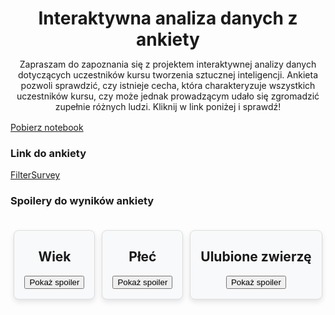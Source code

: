 <header style="margin-bottom: 1rem">
    <h1 style="margin-bottom: 0">Interaktywna analiza danych z ankiety</h1>
    <p>Zapraszam do zapoznania się z projektem interaktywnej analizy danych
    dotyczących uczestników kursu tworzenia sztucznej inteligencji. Ankieta pozwoli sprawdzić, czy istnieje cecha, która charakteryzuje wszystkich uczestników kursu, czy może jednak prowadzącym udało się zgromadzić zupełnie różnych ludzi.
    Kliknij w link poniżej i sprawdź!</p>
</header>

<a href="app.py" style="margin-bottom: 2rem" class="md-button md-button--primary" target='_blank'>Pobierz notebook</a>

<h3>Link do ankiety</h3>
<a href="https://filtersurveyapp.streamlit.app/" style="margin-bottom: 2rem" class="md-button md-button--primary" target='_blank'>FilterSurvey</a>

<h3>Spoilery do wyników ankiety</h3>
<div style="display: flex">
    <div style="
            background-color: #f8f9fa;
            display: flex;
            flex-direction: column;
            justify-content: center;
            align-items: center;
            border: 1px solid #ddd;
            border-radius: 8px;
            padding: 0 16px 16px 16px;
            box-shadow: 0 4px 8px rgba(0, 0, 0, 0.1);
            max-width: 300px;
            margin: 20px auto;">
        <h2>Wiek</h2>
        <button id="show-button-age" class="md-button md-button--primary" onclick="toggleVisibilityAge()">Pokaż spoiler</button>
        <button id="hide-button-age" class="md-button md-button--primary" style="display: none;" onclick="toggleVisibilityAge()">Ukryj spoiler</button>
        <div id="hidden-text-age" style="display: none; margin-top: 10px;">
            <p>Najstarsza osoba ma powyżej 65 lat!</p>
        </div>
    </div>
    <div style="
                background-color: #f8f9fa;
                display: flex;
                flex-direction: column;
                justify-content: center;
                align-items: center;
                border: 1px solid #ddd;
                border-radius: 8px;
                padding: 0 16px 16px 16px;
                box-shadow: 0 4px 8px rgba(0, 0, 0, 0.1);
                max-width: 300px;
                margin: 20px auto;">
        <h2>Płeć</h2>
        <button id="show-button-gender" class="md-button md-button--primary" onclick="toggleVisibilityGender()">Pokaż spoiler</button>
        <button id="hide-button-gender" class="md-button md-button--primary" style="display: none;" onclick="toggleVisibilityGender()">Ukryj spoiler</button>
        <div id="hidden-text-gender" style="display: none; margin-top: 10px;">
            <p>Kobiety stanowią zaledwie ok. 23% ankietowanych!</p>
        </div>
    </div>
    <div style="
                background-color: #f8f9fa;
                display: flex;
                flex-direction: column;
                justify-content: center;
                align-items: center;
                border: 1px solid #ddd;
                border-radius: 8px;
                padding: 0 16px 16px 16px;
                box-shadow: 0 4px 8px rgba(0, 0, 0, 0.1);
                max-width: 300px;
                margin: 20px auto;">
        <h2>Ulubione zwierzę</h2>
        <button id="show-button-animal" class="md-button md-button--primary" onclick="toggleVisibilityAnimal()">Pokaż spoiler</button>
        <button id="hide-button-animal" class="md-button md-button--primary" style="display: none;" onclick="toggleVisibilityAnimal()">Ukryj spoiler</button>
        <div id="hidden-text-animal" style="display: none; margin-top: 10px;">
            <p>Zdecydowanie psy!</p>
        </div>
    </div>
</div>
<script>
function toggleVisibilityAge() {

    var hiddenTextAge = document.getElementById("hidden-text-age");
    var showButtonAge = document.getElementById("show-button-age");
    var hideButtonAge = document.getElementById("hide-button-age");

    if (hiddenTextAge.style.display === "none") {
        hiddenTextAge.style.display = "block";
        showButtonAge.style.display = "none";
        hideButtonAge.style.display = "inline";
    } else {
        hiddenTextAge.style.display = "none";
        showButtonAge.style.display = "inline";
        hideButtonAge.style.display = "none";
    }
}
function toggleVisibilityGender() {

    var hiddenTextGender = document.getElementById("hidden-text-gender");
    var showButtonGender = document.getElementById("show-button-gender");
    var hideButtonGender = document.getElementById("hide-button-gender");

    if (hiddenTextGender.style.display === "none") {
        hiddenTextGender.style.display = "block";
        showButtonGender.style.display = "none";
        hideButtonGender.style.display = "inline";
    } else {
        hiddenTextGender.style.display = "none";
        showButtonGender.style.display = "inline";
        hideButtonGender.style.display = "none";
    }
}
function toggleVisibilityAnimal() {

    var hiddenTextAnimal = document.getElementById("hidden-text-animal");
    var showButtonAnimal = document.getElementById("show-button-animal");
    var hideButtonAnimal = document.getElementById("hide-button-animal");

    if (hiddenTextAnimal.style.display === "none") {
        hiddenTextAnimal.style.display = "block";
        showButtonAnimal.style.display = "none";
        hideButtonAnimal.style.display = "inline";
    } else {
        hiddenTextAnimal.style.display = "none";
        showButtonAnimal.style.display = "inline";
        hideButtonAnimal.style.display = "none";
    }
}
</script>



